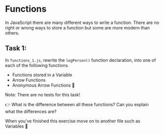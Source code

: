 # Functions

In JavaScript there are many different ways to write a function. There are no right or wrong ways to store a function
but some are more modern than others.

## Task 1:

In `functions_1.js`, rewrite the `logPerson()` function declaration, into one of each of the following functions.

- Functions stored in a Variable
- Arrow Functions
- Anonymous Arrow Functions 💅

Note: There are no tests for this task!

👉 What is the difference between all these functions? Can you explain what the differences are?

When you've finished this exercise move on to another file such as Variables 🙌
